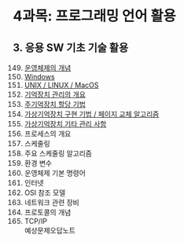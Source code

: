 # 4과목: 프로그래밍 언어 활용

## 3. 응용 SW 기초 기술 활용

149. [운영체제의 개념](./doc/sec149.md)
150. [Windows](./doc/sec150.md)
151. [UNIX / LINUX / MacOS](./doc/sec151.md)
152. [기억장치 관리의 개요](./doc/sec152.md)
153. [주기억장치 할당 기법](./doc/sec153.md)
154. [가상기억장치 구현 기법 / 페이지 교체 알고리즘](./doc/sec154.md)
155. [가상기억장치 기타 관리 사항](./doc/sec155.md)
156. 프로세스의 개요
157. 스케줄링
158. 주요 스케줄링 알고리즘
159. 환경 변수
160. 운영체제 기본 명령어
161. 인터넷
162. OSI 참조 모델
163. 네트워크 관련 장비
164. 프로토콜의 개념
165. TCP/IP   
예상문제오답노트
